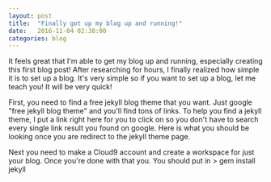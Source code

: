 ```yaml
---
layout: post
title:  "Finally got up my blog up and running!"
date:   2016-11-04 02:38:00
categories: blog
---
```

It feels great that I'm able to get my blog up and running, especially creating this first blog post! After researching for hours, I finally realized how simple it is to set up a blog.
It's very simple so if you want to set up a blog, let me teach you! It will be very quick!

First, you need to find a free jekyll blog theme that you want. Just google "free jekyll blog theme" and you'll find tons of links. To help you find a jekyll theme, I put a link right here 
for you to click on so you don't have to search every single link result you found on google. Here is what you should be looking once you are redirect to the jekyll theme page.


Next you need to make a Cloud9 account and create a workspace for just your blog. Once you're done with that you. You should put in 
	> gem install jekyll
